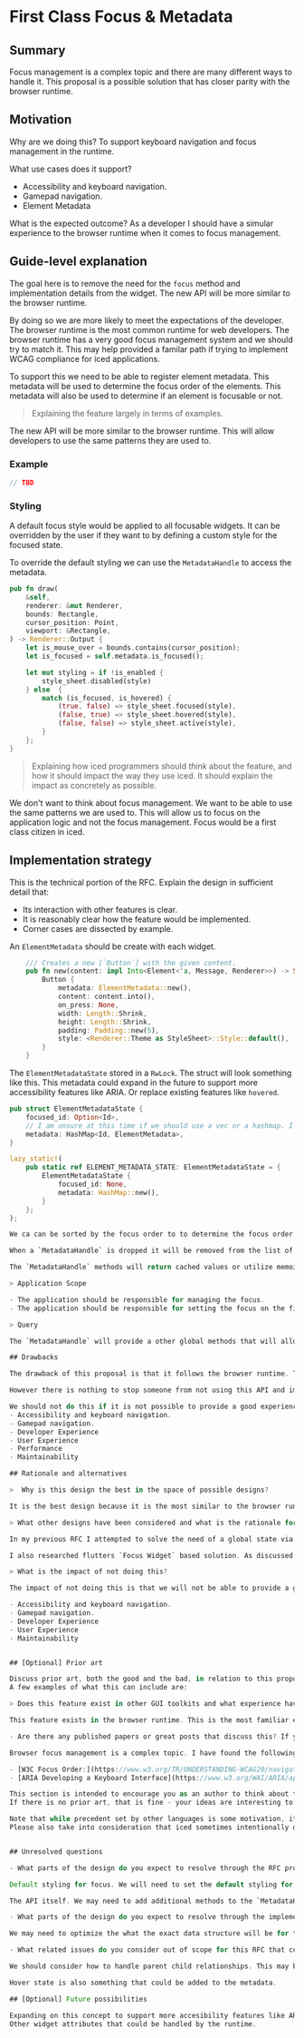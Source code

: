 # First Class Focus & Metadata

## Summary

Focus management is a complex topic and there are many different ways to handle it. This proposal is a possible solution that has closer parity with the browser runtime.

## Motivation

Why are we doing this? 
To support keyboard navigation and focus management in the runtime.

What use cases does it support? 
- Accessibility and keyboard navigation.
- Gamepad navigation.
- Element Metadata

What is the expected outcome?
As a developer I should have a simular experience to the browser runtime when it comes to focus management.

## Guide-level explanation

The goal here is to remove the need for the `focus` method and implementation details from the widget. The new API will be more similar to the browser runtime.

By doing so we are more likely to meet the expectations of the developer. The browser runtime is the most common runtime for web developers. The browser runtime has a very good focus management system and we should try to match it. This may help provided a familar path if trying to implement WCAG compliance for iced applications.

To support this we need to be able to register element metadata. This metadata will be used to determine the focus order of the elements. This metadata will also be used to determine if an element is focusable or not.

> Explaining the feature largely in terms of examples.

The new API will be more similar to the browser runtime. This will allow developers to use the same patterns they are used to.


### Example

```rs
// TBD
```
### Styling 

A default focus style would be applied to all focusable widgets. It can be overridden by the user if they want to by defining a custom style for the focused state.

To override the default styling we can use the `MetadataHandle` to access the metadata.

```rs
pub fn draw(
    &self,
    renderer: &mut Renderer,
    bounds: Rectangle,
    cursor_position: Point,
    viewport: &Rectangle,
) -> Renderer::Output {
    let is_mouse_over = bounds.contains(cursor_position);
    let is_focused = self.metadata.is_focused();

    let mut styling = if !is_enabled {
        style_sheet.disabled(style)
    } else  {
        match (is_focused, is_hovered) {
            (true, false) => style_sheet.focused(style),
            (false, true) => style_sheet.hovered(style),
            (false, false) => style_sheet.active(style),
        }
    };
}
```

> Explaining how iced programmers should *think* about the feature, and how it should impact the way they use iced. It should explain the impact as concretely as possible.

We don't want to think about focus management. We want to be able to use the same patterns we are used to. This will allow us to focus on the application logic and not the focus management. Focus would be a first class citizen in iced.


## Implementation strategy

This is the technical portion of the RFC. Explain the design in sufficient detail that:

- Its interaction with other features is clear.
- It is reasonably clear how the feature would be implemented.
- Corner cases are dissected by example.

<!-- Internally we will use a shared state to determine the the current focus,focus order, and what to focus on next. The element metadata is accessible by the `MetadataHandle`. This will allow us to access the metadata from any thread. The `MetadataHandle` will be created in the `Widget`. This will allow us to access the metadata for drawing and logic. -->

An `ElementMetadata` should be create with each widget. 

```rs
    /// Creates a new [`Button`] with the given content.
    pub fn new(content: impl Into<Element<'a, Message, Renderer>>) -> Self {        
        Button {
            metadata: ElementMetadata::new(),
            content: content.into(),
            on_press: None,
            width: Length::Shrink,
            height: Length::Shrink,
            padding: Padding::new(5),
            style: <Renderer::Theme as StyleSheet>::Style::default(),
        }
    }

```

The `ElementMetadataState` stored in a `RwLock`.  The struct will look something like this. This metadata could expand in the future to support more accessibility features like ARIA. Or replace existing features like `hovered`.

```rs
pub struct ElementMetadataState {
    focused_id: Option<Id>,
    // I am unsure at this time if we should use a vec or a hashmap. I am leaning towards a hashmap because it will be easier to find the metadata by id.
    metadata: HashMap<Id, ElementMetadata>,
}

lazy_static!(
    pub static ref ELEMENT_METADATA_STATE: ElementMetadataState = {
        ElementMetadataState {
            focused_id: None,
            metadata: HashMap::new(),
        }
    };
);
```


```rs
We ca can be sorted by the focus order to to determine the focus order. The first element in the list will be the first element to receive focus. The last element in the list will be the last element to receive focus.

When a `MetadataHandle` is dropped it will be removed from the list of metadata handles. This will allow us to remove elements from the focus order.

The `MetadataHandle` methods will return cached values or utilize memoization. This will allow us to avoid locking for every access.

> Application Scope

- The application should be responsible for managing the focus. 
- The application should be responsible for setting the focus on the first element. - The application will also be responsible for setting the focus on the next element when the `Tab` key is pressed. The application will also be responsible for setting the focus on the previous element when the `Shift + Tab` key is pressed.

> Query

The `MetadataHandle` will provide a other global methods that will allow us to close the gap between the browser runtime and iced. We should be able to query the metadata in the application or the widget. 

## Drawbacks

The drawback of this proposal is that it follows the browser runtime. This may not be the best solution for iced. The browser runtime is not the best runtime for all applications. This may not be the best solution for all applications.

However there is nothing to stop someone from not using this API and implementing their own focus management system.

We should not do this if it is not possible to provide a good experience for the following use cases.
- Accessibility and keyboard navigation.
- Gamepad navigation.
- Developer Experience
- User Experience
- Performance
- Maintainability

## Rationale and alternatives

>  Why is this design the best in the space of possible designs?

It is the best design because it is the most similar to the browser runtime. This will allow developers to use the same patterns they are used to. The developer and the user will not have a jagged learning curve. This will allow developers to focus on the application logic and not the focus management. For the users of Iced applications they will have a friendly and familiar experiences out of the box.

> What other designs have been considered and what is the rationale for not choosing them?

In my previous RFC I attempted to solve the need of a global state via a global state management solution. Specifically one focused on UI state. The downside to that solution is it adds an additional state management solution to the mix. This will add complexity to the application. I think state management should be isolated to another initiative.

I also researched flutters `Focus Widget` based solution. As discussed in my previous RFC it is complex in nature and requires a proxy widget to wrap your widgets in.

> What is the impact of not doing this?

The impact of not doing this is that we will not be able to provide a good experience for the following use cases.

- Accessibility and keyboard navigation.
- Gamepad navigation.
- Developer Experience
- User Experience
- Maintainability


## [Optional] Prior art

Discuss prior art, both the good and the bad, in relation to this proposal.
A few examples of what this can include are:

> Does this feature exist in other GUI toolkits and what experience have their community had?

This feature exists in the browser runtime. This is the most familiar experience for developers.

- Are there any published papers or great posts that discuss this? If you have some relevant papers to refer to, this can serve as a more detailed theoretical background.

Browser focus management is a complex topic. I have found the following resources to be helpful.

- [W3C Focus Order:](https://www.w3.org/TR/UNDERSTANDING-WCAG20/navigation-mechanisms-focus-order.html)
- [ARIA Developing a Keyboard Interface](https://www.w3.org/WAI/ARIA/apg/practices/keyboard-interface)

This section is intended to encourage you as an author to think about the lessons from other toolkits, provide readers of your RFC with a fuller picture.
If there is no prior art, that is fine - your ideas are interesting to us whether they are brand new or if it is an adaptation from other languages.

Note that while precedent set by other languages is some motivation, it does not on its own motivate an RFC.
Please also take into consideration that iced sometimes intentionally diverges from common toolkit features.


## Unresolved questions

- What parts of the design do you expect to resolve through the RFC process before this gets merged?

Default styling for focus. We will need to set the default styling for focus if a focus style is not provided. This will allow us to provide a good experience out of the box.

The API itself. We may need to add additional methods to the `MetadataHandle` to support more use cases. 

- What parts of the design do you expect to resolve through the implementation of this feature before stabilization?

We may need to optimize the what the exact data structure will be for the shared state. And what strategies we will have the best characteristics for locking and caching the shared state.

- What related issues do you consider out of scope for this RFC that could be addressed in the future independently of the solution that comes out of this RFC?

We should consider how to handle parent child relationships. This may be a future feature. We may need to always create a metadata handle for all widgets in the future.

Hover state is also something that could be added to the metadata.

## [Optional] Future possibilities

Expanding on this concept to support more accesibility features like ARIA. 
Other widget attributes that could be handled by the runtime.